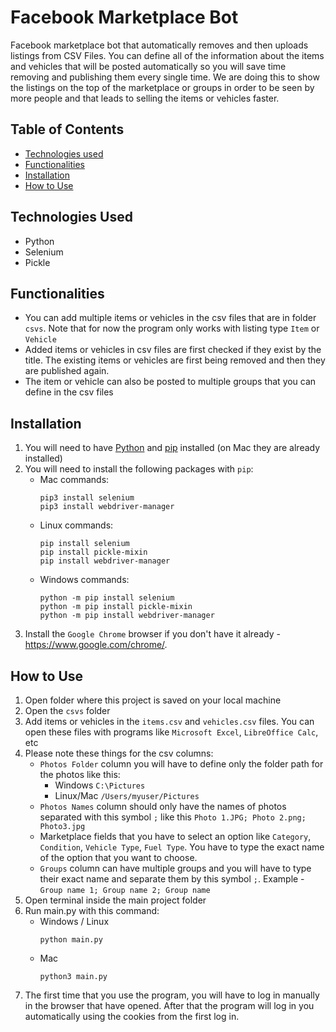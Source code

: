 # Facebook Marketplace Bot

Facebook marketplace bot that automatically removes and then uploads listings from CSV Files. You can define all of the information about the items and vehicles that will be posted automatically so you will save time removing and publishing them every single time. We are doing this to show the listings on the top of the marketplace or groups in order to be seen by more people and that leads to selling the items or vehicles faster.

## Table of Contents
- [Technologies used](#technologies-used)
- [Functionalities](#functionalities)
- [Installation](#installation)
- [How to Use](#how-to-use)

## Technologies Used
- Python
- Selenium
- Pickle

## Functionalities
- You can add multiple items or vehicles in the csv files that are in folder `csvs`. Note that for now the program only works with listing type `Item` or `Vehicle`
- Added items or vehicles in csv files are first checked if they exist by the title. The existing items or vehicles are first being removed and then they are published again.
- The item or vehicle can also be posted to multiple groups that you can define in the csv files

## Installation
1. You will need to have [Python](https://www.python.org/downloads/) and [pip](https://pip.pypa.io/en/stable/installation/) installed (on Mac they are already installed)
2. You will need to install the following packages with `pip`:
    - Mac commands:
      ```
      pip3 install selenium
      pip3 install webdriver-manager
      ```
    - Linux commands:
      ```
      pip install selenium
      pip install pickle-mixin
      pip install webdriver-manager
      ```
    - Windows commands:
      ```
      python -m pip install selenium
      python -m pip install pickle-mixin
      python -m pip install webdriver-manager
      ```
3. Install the `Google Chrome` browser if you don't have it already - https://www.google.com/chrome/.

## How to Use
1. Open folder where this project is saved on your local machine
2. Open the `csvs` folder
3. Add items or vehicles in the `items.csv` and `vehicles.csv` files. You can open these files with programs like `Microsoft Excel`, `LibreOffice Calc`, etc
4. Please note these things for the csv columns:
	- `Photos Folder` column you will have to define only the folder path for the photos like this:
	    - Windows `C:\Pictures`
	    - Linux/Mac `/Users/myuser/Pictures`
	- `Photos Names` column should only have the names of photos separated with this symbol `;` like this `Photo 1.JPG; Photo 2.png; Photo3.jpg`
	- Marketplace fields that you have to select an option like `Category`, `Condition`, `Vehicle Type`, `Fuel Type`. You have to type the exact name of the option that you want to choose.
	- `Groups` column can have multiple groups and you will have to type their exact name and separate them by this symbol `;`. Example - `Group name 1; Group name 2; Group name`
5. Open terminal inside the main project folder
6. Run main.py with this command:
    - Windows / Linux
        ```
        python main.py
        ```
    - Mac
        ```
        python3 main.py
        ```
7. The first time that you use the program, you will have to log in manually in the browser that have opened. After that the program will log in you automatically using the cookies from the first log in.
